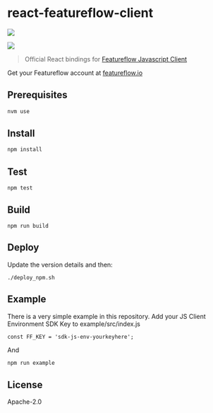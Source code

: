 # react-featureflow-client

[![][npm-img]][npm-url]

[![][dependency-img]][dependency-url]

> Official React bindings for [Featureflow Javascript Client](https://github.com/featureflow/featureflow-javascript-sdk)

Get your Featureflow account at [featureflow.io](http://www.featureflow.io)

## Prerequisites

```bash
nvm use
```

## Install

```bash
npm install
```

## Test
```
npm test
```

## Build
```
npm run build
```

## Deploy
Update the version details and then:
```
./deploy_npm.sh
```


## Example
There is a very simple example in this repository. Add your JS Client Environment SDK Key to example/src/index.js
 
```const FF_KEY = 'sdk-js-env-yourkeyhere';```

And 
```java
npm run example
```

## License

Apache-2.0

[npm-url]: https://nodei.co/npm/react-featureflow-client
[npm-img]: https://nodei.co/npm/react-featureflow-client.png

[dependency-url]: https://www.featureflow.io
[dependency-img]: https://www.featureflow.io/wp-content/uploads/2016/12/featureflow-web.png